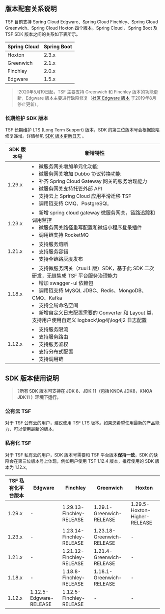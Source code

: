 ## 版本配套关系说明
TSF 目前支持 Spring Cloud Edgware、Spring Cloud Finchley、Spring Cloud Greenwich、Spring Cloud Hoxton 四个版本。Spring Cloud 、Spring Boot 及 TSF SDK 版本之间的关系如下表所示。

| Spring Cloud | Spring Boot |
| ------------ | ----------- |
| Hoxton     | 2.3.x       |
| Greenwich     | 2.1.x       |
| Finchley     | 2.0.x       |
| Edgware      | 1.5.x       |

>!2020年5月19日起，TSF 主要支持 Greenwich 和 Finchley 版本的功能更新，Edgware 版本主要进行缺陷修复（[社区 Edgware 版本](https://spring.io/blog/2019/05/29/spring-cloud-edgware-sr6-released) 于2019年8月停止更新）。

### 长期维护 SDK 版本

TSF 长期维护 LTS (Long Term Support) 版本，SDK 的第三位版本号会根据缺陷修复递增。详情参见 [SDK 版本更新日志](https://cloud.tencent.com/document/product/649/73926) 。

|SDK 版本号|新增特性|
|----|----|
|1.29.x|<li>微服务网关增加单元化功能</li><li>微服务网关增加 Dubbo 协议转换功能</li><li>补齐 Spring Cloud Gateway 网关的服务治理能力</li><li>微服务网关支持托管外部 API</li><li>支持云上 Spring Cloud 应用平滑迁移 TSF</li> <li>调用链支持 CMQ、PostgreSQL</li> |
|1.23.x|<li>新增 spring cloud gateway 微服务网关，链路追踪和调用监控</li><li>微服务网关路径重写配置和微信小程序登录插件</li> <li>调用链支持 RocketMQ</li> |
|1.21.x|<li>支持服务熔断</li><li>支持服务容错</li><li>支持全链路灰度发布</li>|
|1.18.x|<li> 支持微服务网关（zuul1 版）SDK，基于此 SDK 二次研发，无缝集成 TSF 平台服务治理能力</li> <li>增加 swagger-ui 依赖包</li> <li>调用链支持 MySQL JDBC、Redis、MongoDB、CMQ、Kafka</li><li>支持全局命名空间</li><li>新增自定义日志配置需要的 Converter 和 Layout 类，支持用户使用自定义 logback\log4j\log4j2 日志配置</li>|
|1.12.x|<li>支持服务限流</li><li>支持服务路由</li><li>支持服务鉴权</li><li>支持分布式配置</li><li>支持调用链</li>|

##  SDK 版本使用说明
>?**所有 SDK 版本可支持在 JDK 8、JDK 11（包括 KNOA JDK8，KNOA JDK11 ）环境下运行。**

### 公有云 TSF

对于 TSF 公有云的用户，建议使用 TSF LTS 版本。如果您希望使用最新的产品能力，可以使用最新的版本。

### 私有化 TSF

对于 TSF 私有云的用户，SDK 版本号需要和 TSF 平台版本**保持一致**，SDK 的缺陷会在第三位版本号上体现，例如用户使用 TSF 1.12.4 版本，推荐使用的 SDK 版本为 1.12.x。

|TSF 私有化平台版本| Edgware|Finchley|Greenwich| Hoxton |
|----|------|----|------|------|
|1.29.x|-|1.29.13-Finchley-RELEASE|1.29.1-Greenwich-RELEASE|1.29.5-Hoxton-Higher-RELEASE|
|1.23.x|-|1.23.14-Finchley-RELEASE|1.23.18-Greenwich-RELEASE|-|
|1.21.x|-|1.21.12-Finchley-RELEASE|1.21.4-Greenwich-RELEASE|-|
|1.18.x|-|1.18.8-Finchley-RELEASE|1.18.1-Greenwich-RELEASE|-|
|1.12.x|1.12.5-Edgware-RELEASE|1.12.5-Finchley-RELEASE|-|-|
